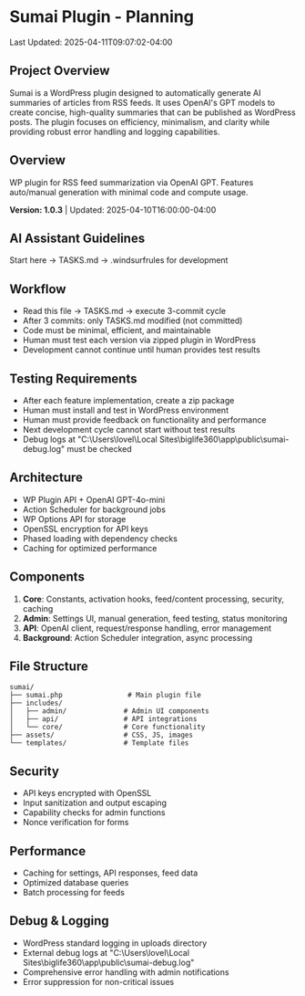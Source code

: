 # Sumai Plugin - Planning

Last Updated: 2025-04-11T09:07:02-04:00

## Project Overview
Sumai is a WordPress plugin designed to automatically generate AI summaries of articles from RSS feeds. It uses OpenAI's GPT models to create concise, high-quality summaries that can be published as WordPress posts. The plugin focuses on efficiency, minimalism, and clarity while providing robust error handling and logging capabilities.

## Overview
WP plugin for RSS feed summarization via OpenAI GPT. Features auto/manual generation with minimal code and compute usage.

**Version: 1.0.3** | Updated: 2025-04-10T16:00:00-04:00

## AI Assistant Guidelines
Start here → TASKS.md → .windsurfrules for development

## Workflow
- Read this file → TASKS.md → execute 3-commit cycle
- After 3 commits: only TASKS.md modified (not committed)
- Code must be minimal, efficient, and maintainable
- Human must test each version via zipped plugin in WordPress
- Development cannot continue until human provides test results

## Testing Requirements
- After each feature implementation, create a zip package
- Human must install and test in WordPress environment
- Human must provide feedback on functionality and performance
- Next development cycle cannot start without test results
- Debug logs at "C:\Users\lovel\Local Sites\biglife360\app\public\sumai-debug.log" must be checked

## Architecture
- WP Plugin API + OpenAI GPT-4o-mini
- Action Scheduler for background jobs
- WP Options API for storage
- OpenSSL encryption for API keys
- Phased loading with dependency checks
- Caching for optimized performance

## Components
1. **Core**: Constants, activation hooks, feed/content processing, security, caching
2. **Admin**: Settings UI, manual generation, feed testing, status monitoring
3. **API**: OpenAI client, request/response handling, error management
4. **Background**: Action Scheduler integration, async processing

## File Structure
```
sumai/
├── sumai.php                # Main plugin file
├── includes/               
│   ├── admin/              # Admin UI components
│   ├── api/                # API integrations
│   └── core/               # Core functionality
├── assets/                 # CSS, JS, images
└── templates/              # Template files
```

## Security
- API keys encrypted with OpenSSL
- Input sanitization and output escaping
- Capability checks for admin functions
- Nonce verification for forms

## Performance
- Caching for settings, API responses, feed data
- Optimized database queries
- Batch processing for feeds

## Debug & Logging
- WordPress standard logging in uploads directory
- External debug logs at "C:\Users\lovel\Local Sites\biglife360\app\public\sumai-debug.log"
- Comprehensive error handling with admin notifications
- Error suppression for non-critical issues